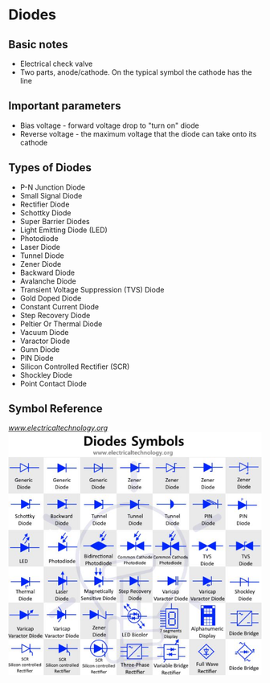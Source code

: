 # Diodes
## Basic notes
* Electrical check valve
* Two parts, anode/cathode. On the typical symbol the cathode has the line

## Important parameters
* Bias voltage - forward voltage drop to "turn on" diode
* Reverse voltage - the maximum voltage that the diode can take onto its cathode

## Types of Diodes
* P-N Junction Diode
* Small Signal Diode
* Rectifier Diode
* Schottky Diode
* Super Barrier Diodes
* Light Emitting Diode (LED)
* Photodiode
* Laser Diode
* Tunnel Diode
* Zener Diode
* Backward Diode
* Avalanche Diode
* Transient Voltage Suppression (TVS) Diode
* Gold Doped Diode
* Constant Current Diode
* Step Recovery Diode
* Peltier Or Thermal Diode
* Vacuum Diode
* Varactor Diode
* Gunn Diode
* PIN Diode
* Silicon Controlled Rectifier (SCR)
* Shockley Diode
* Point Contact Diode

## Symbol Reference
*www.electricaltechnology.org*
![Diode Symbol Reference](././images/Diode_Symbols.JPG "Diode Symbol Reference")
